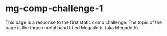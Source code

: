 # mg-comp-challenge-1
This page is a response to the first static comp challenge.  The topic of the page is the thrash metal band titled Megadeth. (aka Megadeth).


